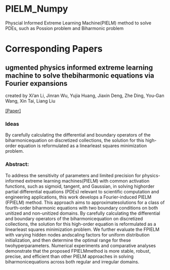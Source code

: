 # PIELM_Numpy

Physcial Informed Extreme Learning Machine(PIELM) method to solve PDEs, such as Possion problem and Biharmonic problem

# Corresponding Papers

## ugmented physics informed extreme learning machine to solve thebiharmonic equations via Fourier expansions
created by Xi’an Li, Jinran Wu, Yujia Huang, Jiaxin Deng, Zhe Ding, You-Gan Wang, Xin Tai, Liang Liu

[[Paper]](https://arxiv.org/pdf/2310.13947.pdf)

### Ideas
By carefully calculating the differential and boundary operators of the biharmonicequation on discretized collections, the solution for this high-order equation is reformulated as a linearleast squares minimization problem.

### Abstract: 
To address the sensitivity of parameters and limited precision for physics-informed extreme learning machines(PIELM) with common activation functions, such as sigmoid, tangent, and Gaussian, in solving highorder partial differential equations (PDEs) relevant to scientific computation and engineering applications, this work develops a Fourier-induced PIELM (FPIELM) method. This approach aims to approximatesolutions for a class of fourth-order biharmonic equations with two boundary conditions on both unitized and non-unitized domains. By carefully calculating the differential and boundary operators of the biharmonicequation on discretized collections, the solution for this high-order equation is reformulated as a linearleast squares minimization problem. We further evaluate the FPIELM with varying hidden nodes andscaling factors for uniform distribution initialization, and then determine the optimal range for these twohyperparameters. Numerical experiments and comparative analyses demonstrate that the proposed FPIELMmethod is more stable, robust, precise, and efficient than other PIELM approaches in solving biharmonicequations across both regular and irregular domains.

